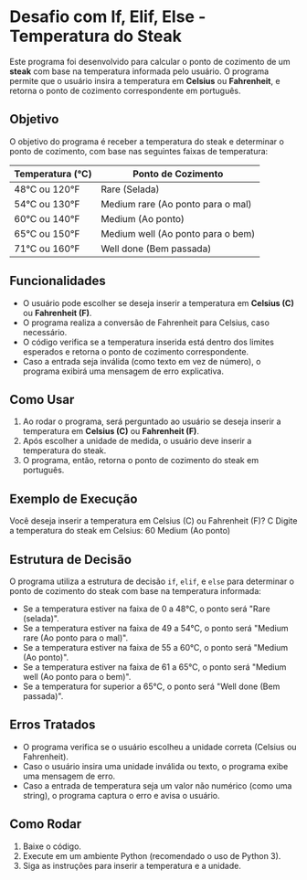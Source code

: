 # **Desafio com If, Elif, Else - Temperatura do Steak**

Este programa foi desenvolvido para calcular o ponto de cozimento de um **steak** com base na temperatura informada pelo usuário. O programa permite que o usuário insira a temperatura em **Celsius** ou **Fahrenheit**, e retorna o ponto de cozimento correspondente em português.

## **Objetivo**

O objetivo do programa é receber a temperatura do steak e determinar o ponto de cozimento, com base nas seguintes faixas de temperatura:

| Temperatura (°C) | Ponto de Cozimento |
|------------------|--------------------|
| 48°C ou 120°F    | Rare (Selada)      |
| 54°C ou 130°F    | Medium rare (Ao ponto para o mal) |
| 60°C ou 140°F    | Medium (Ao ponto) |
| 65°C ou 150°F    | Medium well (Ao ponto para o bem) |
| 71°C ou 160°F    | Well done (Bem passada) |

## **Funcionalidades**

- O usuário pode escolher se deseja inserir a temperatura em **Celsius (C)** ou **Fahrenheit (F)**.
- O programa realiza a conversão de Fahrenheit para Celsius, caso necessário.
- O código verifica se a temperatura inserida está dentro dos limites esperados e retorna o ponto de cozimento correspondente.
- Caso a entrada seja inválida (como texto em vez de número), o programa exibirá uma mensagem de erro explicativa.

## **Como Usar**

1. Ao rodar o programa, será perguntado ao usuário se deseja inserir a temperatura em **Celsius (C)** ou **Fahrenheit (F)**.
2. Após escolher a unidade de medida, o usuário deve inserir a temperatura do steak.
3. O programa, então, retorna o ponto de cozimento do steak em português.
   
## **Exemplo de Execução**

Você deseja inserir a temperatura em Celsius (C) ou Fahrenheit (F)? C
Digite a temperatura do steak em Celsius: 60
Medium (Ao ponto)

## **Estrutura de Decisão**

O programa utiliza a estrutura de decisão `if`, `elif`, e `else` para determinar o ponto de cozimento do steak com base na temperatura informada:

- Se a temperatura estiver na faixa de 0 a 48°C, o ponto será "Rare (selada)".
- Se a temperatura estiver na faixa de 49 a 54°C, o ponto será "Medium rare (Ao ponto para o mal)".
- Se a temperatura estiver na faixa de 55 a 60°C, o ponto será "Medium (Ao ponto)".
- Se a temperatura estiver na faixa de 61 a 65°C, o ponto será "Medium well (Ao ponto para o bem)".
- Se a temperatura for superior a 65°C, o ponto será "Well done (Bem passada)".

## **Erros Tratados**

- O programa verifica se o usuário escolheu a unidade correta (Celsius ou Fahrenheit).
- Caso o usuário insira uma unidade inválida ou texto, o programa exibe uma mensagem de erro.
- Caso a entrada de temperatura seja um valor não numérico (como uma string), o programa captura o erro e avisa o usuário.

## **Como Rodar**

1. Baixe o código.
2. Execute em um ambiente Python (recomendado o uso de Python 3).
3. Siga as instruções para inserir a temperatura e a unidade.